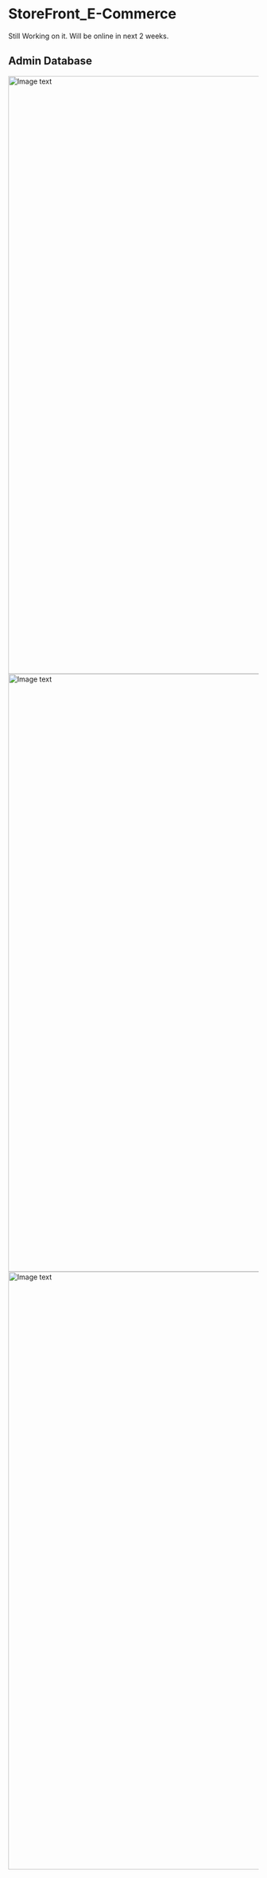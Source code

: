 # StoreFront_E-Commerce
Still Working on it. Will be online in next 2 weeks.


## Admin Database
<img src="https://github.com/RicardoChaseCo/StoreFront_E-Commerce/blob/main/images/Screenshot%202023-03-04%20at%2014.29.44.png" alt="Image text" width="1200">
<img src="https://github.com/RicardoChaseCo/StoreFront_E-Commerce/blob/main/images/Screenshot%202023-03-04%20at%2014.29.57.png" alt="Image text" width="1200">
<img src="https://github.com/RicardoChaseCo/StoreFront_E-Commerce/blob/main/images/Screenshot%202023-03-04%20at%2014.30.18.png" alt="Image text" width="1200">
